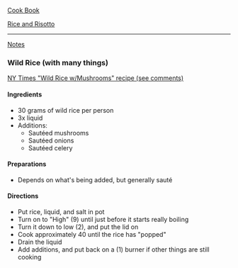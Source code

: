 [Cook Book](https://github.com/vmsmith/CookBook/blob/master/README.md)  

[Rice and Risotto](https://github.com/vmsmith/CookBook/blob/master/rice_risotto.md)  

-----  

[Notes](https://github.com/vmsmith/CookBook/blob/master/notes.md)  

### Wild Rice (with many things)  

[NY Times "Wild Rice w/Mushrooms" recipe (see comments)](https://cooking.nytimes.com/recipes/1016894-wild-rice-with-mushrooms)  

#### Ingredients  

* 30 grams of wild rice per person  
* 3x liquid  
* Additions:  
  * Sautéed mushrooms  
  * Sautéed onions  
  * Sautéed celery  

#### Preparations  

* Depends on what's being added, but generally sauté  

#### Directions  

* Put rice, liquid, and salt in pot  
* Turn on to "High" (9) until just before it starts really boiling  
* Turn it down to low (2), and put the lid on  
* Cook approximately 40  until the rice has "popped"  
* Drain the liquid  
* Add additions, and put back on a (1) burner if other things are still cooking 
